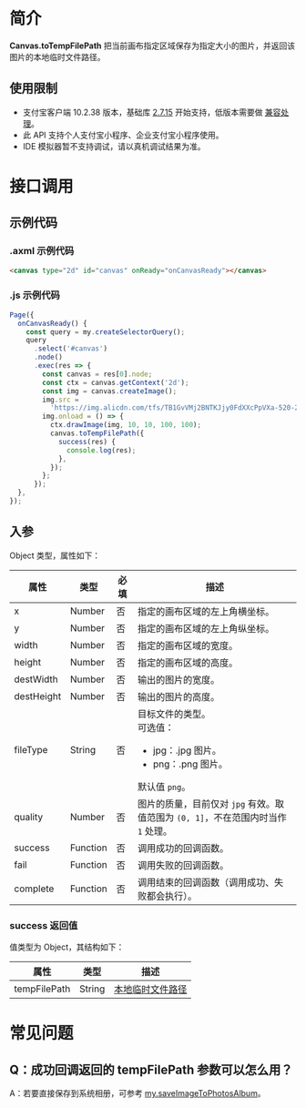 # 简介

**Canvas.toTempFilePath** 把当前画布指定区域保存为指定大小的图片，并返回该图片的本地临时文件路径。

## 使用限制

- 支付宝客户端 10.2.38 版本，基础库 [2.7.15](https://opendocs.alipay.com/mini/framework/lib-upgrade-v2) 开始支持，低版本需要做 [兼容处理](https://docs.alipay.com/mini/framework/compatibility)。
- 此 API 支持个人支付宝小程序、企业支付宝小程序使用。
- IDE 模拟器暂不支持调试，请以真机调试结果为准。

# 接口调用

## 示例代码

### .axml 示例代码

```html
<canvas type="2d" id="canvas" onReady="onCanvasReady"></canvas>
```

### .js 示例代码

```javascript
Page({
  onCanvasReady() {
    const query = my.createSelectorQuery();
    query
      .select('#canvas')
      .node()
      .exec(res => {
        const canvas = res[0].node;
        const ctx = canvas.getContext('2d');
        const img = canvas.createImage();
        img.src =
          'https://img.alicdn.com/tfs/TB1GvVMj2BNTKJjy0FdXXcPpVXa-520-280.jpg';
        img.onload = () => {
          ctx.drawImage(img, 10, 10, 100, 100);
          canvas.toTempFilePath({
            success(res) {
              console.log(res);
            },
          });
        };
      });
  },
});
```

## 入参

Object 类型，属性如下：

| **属性** | **类型** | **必填** | **描述** |
| --- | --- | --- | --- |
| x | Number | 否 | 指定的画布区域的左上角横坐标。 |
| y | Number | 否 | 指定的画布区域的左上角纵坐标。 |
| width | Number | 否 | 指定的画布区域的宽度。 |
| height | Number | 否 | 指定的画布区域的高度。 |
| destWidth | Number | 否 | 输出的图片的宽度。 |
| destHeight | Number | 否 | 输出的图片的高度。 |
| fileType | String | 否 | 目标文件的类型。<br />可选值：<ul><li>jpg：.jpg 图片。</li><li>png：.png 图片。</li></ul>默认值 `png`。 |
| quality | Number | 否 | 图片的质量，目前仅对 `jpg` 有效。取值范围为 `(0, 1]`，不在范围内时当作 `1` 处理。 |
| success | Function | 否 | 调用成功的回调函数。 |
| fail | Function | 否 | 调用失败的回调函数。 |
| complete | Function | 否 | 调用结束的回调函数（调用成功、失败都会执行）。 |

### success 返回值

值类型为 Object，其结构如下：

| **属性**     | **类型** | **描述**                        |
| ------------ | -------- | ------------------------------- |
| tempFilePath | String   | [本地临时文件路径](https://opendocs.alipay.com/mini/03dt4s#%E6%9C%AC%E5%9C%B0%E4%B8%B4%E6%97%B6%E6%96%87%E4%BB%B6) |

# 常见问题

## Q：成功回调返回的 tempFilePath 参数可以怎么用？
A：若要直接保存到系统相册，可参考 [my.saveImageToPhotosAlbum](https://opendocs.alipay.com/mini/api/media/image/my.saveImagetophotosalbum)。
